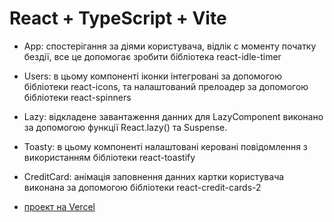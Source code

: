 # React + TypeScript + Vite
 - App: спостерігання за діями користувача, відлік с моменту початку бездії, все це допомогає зробити бібліотека react-idle-timer

 - Users: в цьому компоненті іконки інтегровані за допомогою бібліотеки react-icons, та налаштований прелоадер за допомогою бібліотеки react-spinners

 - Lazy: відкладене завантаження данних для LazyComponent виконано за допомогою функції React.lazy() та Suspense.

 - Toasty: в цьому компоненті налаштовані керовані повідомлення з використанням бібліотеки react-toastify

 - CreditCard: анімація заповнення данних картки користувача виконана  за допомогою бібліотеки react-credit-cards-2

- [проект на Vercel]([https://lesson52-hw50-react-libs-4axn.vercel.app/]) 
